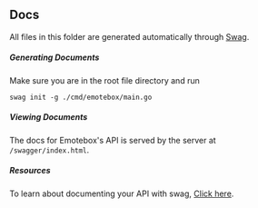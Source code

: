 ## Docs
All files in this folder are generated automatically through [Swag](https://github.com/swaggo/swag).

##### Generating Documents
Make sure you are in the root file directory and run 
```
swag init -g ./cmd/emotebox/main.go
```

##### Viewing Documents
The docs for Emotebox's API is served by the server at `/swagger/index.html`. 

##### Resources
To learn about documenting your API with swag, [Click here](https://github.com/swaggo/swag).